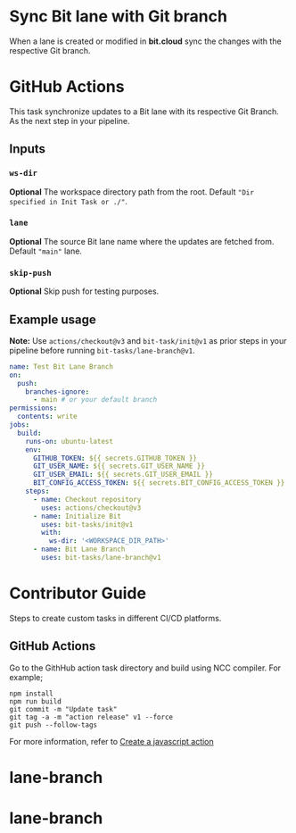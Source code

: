
# Sync Bit lane with Git branch
When a lane is created or modified in **bit.cloud** sync the changes with the respective Git branch.

# GitHub Actions

This task synchronize updates to a Bit lane with its respective Git Branch. As the next step in your pipeline.

## Inputs

### `ws-dir`

**Optional** The workspace directory path from the root. Default `"Dir specified in Init Task or ./"`.

### `lane`

**Optional** The source Bit lane name where the updates are fetched from. Default `"main"` lane.

### `skip-push`

**Optional** Skip push for testing purposes.

## Example usage

**Note:** Use `actions/checkout@v3` and `bit-task/init@v1` as prior steps in your pipeline before running `bit-tasks/lane-branch@v1`.

```yaml
name: Test Bit Lane Branch
on:
  push:
    branches-ignore:
      - main # or your default branch
permissions:
  contents: write
jobs:
  build:
    runs-on: ubuntu-latest
    env:
      GITHUB_TOKEN: ${{ secrets.GITHUB_TOKEN }}
      GIT_USER_NAME: ${{ secrets.GIT_USER_NAME }}
      GIT_USER_EMAIL: ${{ secrets.GIT_USER_EMAIL }}
      BIT_CONFIG_ACCESS_TOKEN: ${{ secrets.BIT_CONFIG_ACCESS_TOKEN }}
    steps:
      - name: Checkout repository
        uses: actions/checkout@v3
      - name: Initialize Bit
        uses: bit-tasks/init@v1
        with:
          ws-dir: '<WORKSPACE_DIR_PATH>'
      - name: Bit Lane Branch
        uses: bit-tasks/lane-branch@v1
```

# Contributor Guide

Steps to create custom tasks in different CI/CD platforms.

## GitHub Actions

Go to the GithHub action task directory and build using NCC compiler. For example;

```
npm install
npm run build
git commit -m "Update task"
git tag -a -m "action release" v1 --force
git push --follow-tags
```

For more information, refer to [Create a javascript action](https://docs.github.com/en/actions/creating-actions/creating-a-javascript-action)
# lane-branch
# lane-branch
